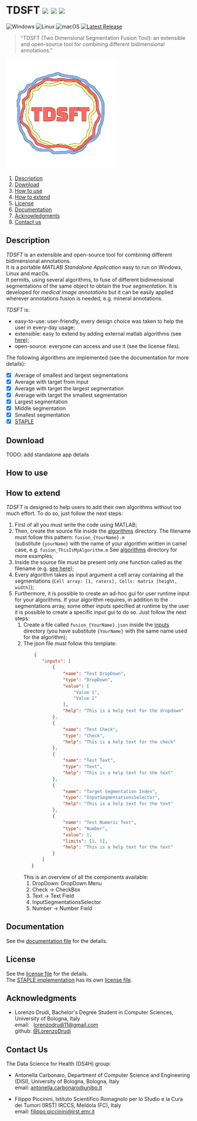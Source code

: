 # TDSFT ![](https://img.shields.io/github/forks/UniBoDS4H/TDSFT?style=social) ![](https://img.shields.io/github/stars/UniBoDS4H/TDSFT?style=social) ![](https://img.shields.io/github/watchers/UniBoDS4H/TDSFTe?style=social) <br>

![Windows](https://img.shields.io/badge/Windows-0078D6?style=for-the-badge&logo=windows&logoColor=white)
![Linux](https://img.shields.io/badge/Linux-FCC624?style=for-the-badge&logo=linux&logoColor=black)
![macOS](https://img.shields.io/badge/mac%20os-000000?style=for-the-badge&logo=macos&logoColor=F0F0F0)
[![Latest Release](https://img.shields.io/github/v/release/UniBoDS4H/TDSFT?style=for-the-badge&color=blue)](https://img.shields.io/github/v/release)

> "TDSFT (Two Dimensional Segmentation Fusion Tool): an extensible and open-source tool for combining different bidimensional annotations."

<!-- Add resources/logo/logo_blackbg.svg -->

<img src="resources/logo/logo_nobg.svg" width="300">

1. [Description](#description)
2. [Download](#download)
3. [How to use](#how-to-use)
4. [How to extend](#how-to-extend)
5. [License](#license)
6. [Documentation](#documentation)
7. [Acknowledgments](#acknowledgments)
8. [Contact us](#contact-us)

## Description ##
*TDSFT* is an extensible and open-source tool for combining different bidimensional annotations. \
It is a portable *MATLAB Standalone Application* easy to run on Windows, Linux and macOs. \
It permits, using several algorithms, to fuse of different bidimensional segmentations of the same object to obtain the *true segmentation*. 
It is developed for *medical image annotations* but it can be easily applied wherever annotations fusion is needed, e.g. mineral annotations.

*TDSFT* is:
- easy-to-use: user-friendly, every design choice was taken to help the user in every-day usage;
- extensible: easy to extend by adding external matlab algorithms (see [here](#how-to-extend));
- open-source: everyone can access and use it (see the license files).

The following algorithms are implemented (see the documentation for more details):
- [X] Average of smallest and largest segmentations
- [X] Average with target from input
- [X] Average with target the largest segmentation 
- [X] Average with target the smallest segmentation
- [X] Largest segmentation
- [X] Middle segmentation
- [X] Smallest segmentation
- [X] [STAPLE](https://www.ncbi.nlm.nih.gov/pmc/articles/PMC1283110/)

## Download ##
TODO: add standalone app details

## How to use ##

## How to extend ##
*TDSFT* is designed to help users to add their own algorithms without too much effort. 
To do so, just follow the next steps:

1. First of all you must write the code using MATLAB;
2. Then, create the source file inside the [algorithms](api/fusionAlgorithms) directory. The filename must follow this pattern: `fusion_{YourName}.m` \
   (substitute `{yourName}` with the name of your algorithm written in camel case, e.g. `fusion_ThisIsMyAlgorithm.m` 
   See [algorithms](api/fusionAlgorithms) directory for more examples;
3. Inside the source file must be present only one function called as the filename (e.g. [see here](api/algorithms/fusion_Largest.m));
4. Every algorithm takes as input argument a cell array containing all the segmentations (`Cell array: [1, raters], Cells: matrix [height, width]`);
5. Furthermore, it is possible to create an ad-hoc gui for user runtime input for your algorithms. 
   If your algorithm requires, in addition to the segmentations array, some other inputs specified at runtime by the user it is possible to create
   a specific input gui to do so. Just follow the next steps:
      1. Create a file called `fusion_{YourName}.json` inside the [inputs](api/fusionAlgorithms/inputs) directory (you have substitute `{YourName}` with the same name used for the algorithm);
      2. The json file must follow this template:
         ```json
             {
                "inputs": [
                    {
                        "name": "Test DropDown",
                        "type": "DropDown",
                        "value": [
                            "Value 1",
                            "Value 2"
                        ],
                        "help": "This is a help text for the dropdown"
                    },
                    {
                        "name": "Test Check",
                        "type": "Check",
                        "help": "This is a help text for the check"
                    }, 
                    {
                        "name": "Test Text",
                        "type": "Text",
                        "help": "This is a help text for the text"
                    },
                    {
                        "name": "Target Segmentation Index",
                        "type": "InputSegmentationsSelector",
                        "help": "This is a help text for the text"
                    },
                    {
                        "name": "Test Numeric Text",
                        "type": "Number",
                        "value": 1,
                        "limits": [1, 5],
                        "help": "This is a help text for the text"
                    }
                ]
            } 
         ```
         This is an overview of all the components available:
         1. DropDown: DropDown Menu
         2. Check -> CheckBox
         3. Text -> Text Field
         4. InputSegmentationsSelector
         5. Number -> Number Field

## Documentation ##
See the [documentation file]() for the details.

## License ##
See the [license file](LICENSE_GENERAL) for the details. \
The [STAPLE implementation](api/include/STAPLE.m) has its own [license file](LICENSE_STAPLE).

## Acknowledgments ##
- Lorenzo Drudi, Bachelor's Degree Student in Computer Sciences, University of Bologna, Italy \
  email:  &nbsp; lorenzodrudi11@gmail.com \
  github: [@LorenzoDrudi](https://github.com/LorenzoDrudi)
  
## Contact Us ##
The Data Science for Health (DS4H) group:
- Antonella Carbonaro, Department of Computer Science and Engineering (DISI), University of Bologna, Bologna, Italy \
  email: antonella.carbonaro@unibo.it

- Filippo Piccinini, Istituto Scientifico Romagnolo per lo Studio e la Cura dei Tumori (IRST) IRCCS, Meldola (FC), Italy \
  email: filippo.piccinini@irst.emr.it
  
